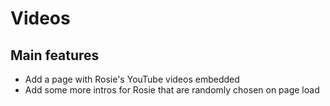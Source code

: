 # Videos

## Main features

* Add a page with Rosie's YouTube videos embedded
* Add some more intros for Rosie that are randomly chosen on page load
